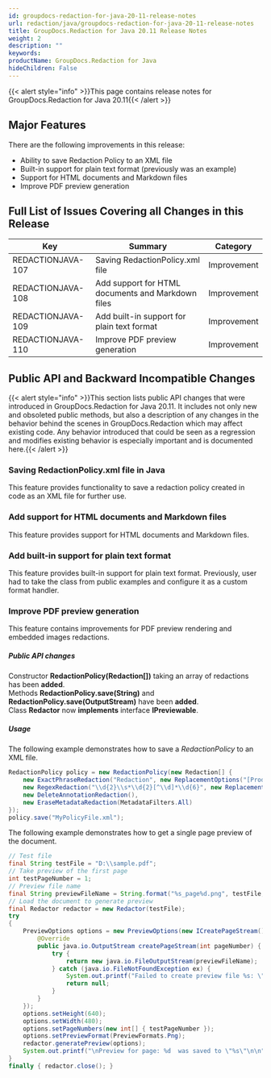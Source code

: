 ```yaml
---
id: groupdocs-redaction-for-java-20-11-release-notes
url: redaction/java/groupdocs-redaction-for-java-20-11-release-notes
title: GroupDocs.Redaction for Java 20.11 Release Notes
weight: 2
description: ""
keywords: 
productName: GroupDocs.Redaction for Java
hideChildren: False
---
```

{{< alert style="info" >}}This page contains release notes for GroupDocs.Redaction for Java 20.11{{< /alert >}}

## Major Features

There are the following improvements in this release:

*   Ability to save Redaction Policy to an XML file  
*   Built-in support for plain text format (previously was an example)  
*   Support for HTML documents and Markdown files  
*   Improve PDF preview generation  
    
## Full List of Issues Covering all Changes in this Release

| Key | Summary | Category |
| --- | --- | --- |
| REDACTIONJAVA-107 | Saving RedactionPolicy.xml file | Improvement |
| REDACTIONJAVA-108 | Add support for HTML documents and Markdown files | Improvement |
| REDACTIONJAVA-109 | Add built-in support for plain text format | Improvement |
| REDACTIONJAVA-110 | Improve PDF preview generation | Improvement |

## Public API and Backward Incompatible Changes

{{< alert style="info" >}}This section lists public API changes that were introduced in GroupDocs.Redaction for Java 20.11. It includes not only new and obsoleted public methods, but also a description of any changes in the behavior behind the scenes in GroupDocs.Redaction which may affect existing code. Any behavior introduced that could be seen as a regression and modifies existing behavior is especially important and is documented here.{{< /alert >}}

### Saving RedactionPolicy.xml file in Java

This feature provides functionality to save a redaction policy created in code as an XML file for further use.

### Add support for HTML documents and Markdown files

This feature provides support for HTML documents and Markdown files.

### Add built-in support for plain text format

This feature provides built-in support for plain text format. Previously, user had to take the class from public examples and configure it as a custom format handler.

### Improve PDF preview generation

This feature contains improvements for PDF preview rendering and embedded images redactions.

##### Public API changes
                                                                                            
Constructor **RedactionPolicy(Redaction[])** taking an array of redactions has been **added**.  
Methods **RedactionPolicy.save(String)** and **RedactionPolicy.save(OutputStream)** have been **added**.  
Class **Redactor** now **implements** interface **IPreviewable**.  

##### Usage

The following example demonstrates how to save a *RedactionPolicy* to an XML file.

```java
RedactionPolicy policy = new RedactionPolicy(new Redaction[] {
    new ExactPhraseRedaction("Redaction", new ReplacementOptions("[Product]")),
    new RegexRedaction("\\d{2}\\s*\\d{2}[^\\d]*\\d{6}", new ReplacementOptions(java.awt.Color.BLUE)),
    new DeleteAnnotationRedaction(),
    new EraseMetadataRedaction(MetadataFilters.All)
});
policy.save("MyPolicyFile.xml");
```

The following example demonstrates how to get a single page preview of the document.

```java
// Test file
final String testFile = "D:\\sample.pdf";
// Take preview of the first page
int testPageNumber = 1;
// Preview file name
final String previewFileName = String.format("%s_page%d.png", testFile, testPageNumber);
// Load the document to generate preview
final Redactor redactor = new Redactor(testFile);
try 
{
    PreviewOptions options = new PreviewOptions(new ICreatePageStream() { 
        @Override
        public java.io.OutputStream createPageStream(int pageNumber) { 
            try {
                return new java.io.FileOutputStream(previewFileName); 
            } catch (java.io.FileNotFoundException ex) {
                System.out.printf("Failed to create preview file %s: \"%s\"\n\n", previewFileName, ex.toString());
                return null;
            }
        } 
    });
    options.setHeight(640);
    options.setWidth(480);
    options.setPageNumbers(new int[] { testPageNumber });
    options.setPreviewFormat(PreviewFormats.Png);
    redactor.generatePreview(options);            
    System.out.printf("\nPreview for page: %d  was saved to \"%s\"\n\n", testPageNumber, previewFileName);
}
finally { redactor.close(); }
```


